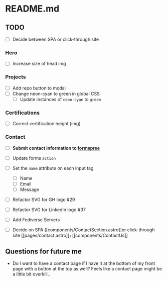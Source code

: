 # README.md

## TODO

- [ ] Decide between SPA or click-through site

### Hero

- [ ] Increase size of head img

### Projects

- [ ] Add repo button to modal
- [ ] Change neon-cyan to green in global CSS
  - [ ] Update instances of `neon-cyan` to `green`

### Certifications

- [ ] Correct certification height (img)

### Contact

- [ ] **Submit contact information to [formspree](https://formspree.io/)**

- [ ] Update forms `action`
- [ ] Set the `name` attribute on each input tag
  - [ ] Name
  - [ ] Email
  - [ ] Message
- [ ] Refactor SVG for GH logo #29
- [ ] Refactor SVG for LinkedIn logo #37
- [ ] Add Fediverse Servers

- [ ] Decide on SPA [[components/ContactSection.astro]]or click-through site [[pages/contact.astro]]+[[components/ContactUs]]

## Questions for future me

- Do I want to have a contact page if I have it at the bottom of my front page with a button at the top as well? Feels like a contact page might be a little bit overkill..
